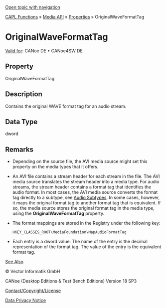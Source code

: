 [Open topic with navigation](../../../../../CANoeDEFamily.htm#Topics/CAPLFunctions/Media/Properties/CAPLfunctionOriginalWaveFormatTag.md)

[CAPL Functions](../../CAPLfunctions.md) » [Media API](../CAPLfunctionsMediaOverview.md) » [Properties](../CAPLfunctionsMediaProperties.md) » OriginalWaveFormatTag

# OriginalWaveFormatTag

[Valid for](../../../Shared/FeatureAvailability.md): CANoe DE • CANoe4SW DE

## Property

OriginalWaveFormatTag

## Description

Contains the original WAVE format tag for an audio stream.

## Data Type

dword

## Remarks

- Depending on the source file, the AVI media source might set this property on the media types that it offers.
- An AVI file contains a stream header for each stream in the file. The AVI media source translates the stream header into a media type. For audio streams, the stream header contains a format tag that identifies the audio format. In most cases, the AVI media source converts the format tag directly to a subtype, see [Audio Subtypes](../CAPLfunctionsMediaMajorMediaTypesSubtypes.md). In some cases, however, it maps the original format tag to another format tag that is equivalent. If so, the media source stores the original format tag in the media type, using the **OriginalWaveFormatTag** property.
- The format mappings are stored in the Registry under the following key:

  `HKEY_CLASSES_ROOT\MediaFoundation\MapAudioFormatTag`

- Each entry is a dword value. The name of the entry is the decimal representation of the format tag. The value of the entry is the equivalent format tag.

[See Also](javascript:void(0);)

© Vector Informatik GmbH

CANoe (Desktop Editions & Test Bench Editions) Version 18 SP3

[Contact/Copyright/License](../../../Shared/ContactCopyrightLicense.md)

[Data Privacy Notice](https://www.vector.com/int/en/company/get-info/privacy-policy/)